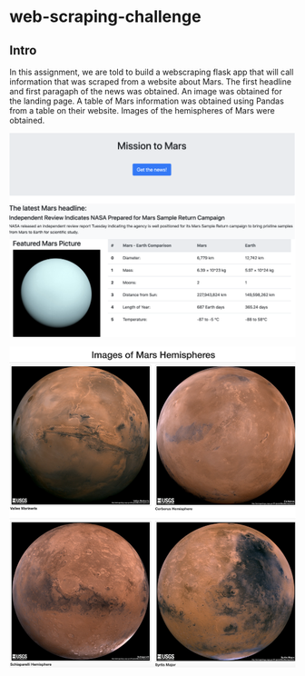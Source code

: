 # web-scraping-challenge

## Intro

In this assignment, we are told to build a webscraping flask app that will call information that was scraped from a website about Mars.  The first headline and first paragaph of the news was obtained. An image was obtained for the landing page.  A table of Mars information was obtained using Pandas from a table on their website.  Images of the hemispheres of Mars were obtained.  


![Mars_Landing_page](/Missions_to_Mars/Mongo_Flask_app/images/homepage.png)

![Mars_Images](/Missions_to_Mars/Mongo_Flask_app/images/images.png)
